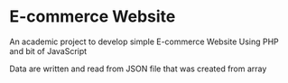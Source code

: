 # E-commerce Website 

An academic project to develop simple E-commerce Website Using PHP and bit of JavaScript

Data are written and read from JSON file that was created from array 
